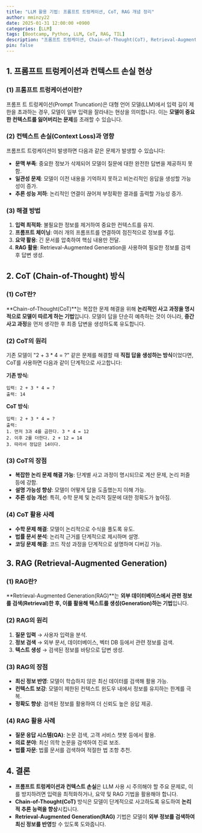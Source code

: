 ```yaml
---
title: "LLM 활용 기법: 프롬프트 트렁케이션, CoT, RAG 개념 정리"
author: mminzy22
date: 2025-01-31 12:00:00 +0900
categories: [LLM]
tags: [Bootcamp, Python, LLM, CoT, RAG, TIL]
description: "프롬프트 트렁케이션, Chain-of-Thought(CoT), Retrieval-Augmented Generation(RAG) 개념 정리"
pin: false
---
```



## 1. 프롬프트 트렁케이션과 컨텍스트 손실 현상

### (1) 프롬프트 트렁케이션이란?
프롬프 트 트렁케이션(Prompt Truncation)은 대형 언어 모델(LLM)에서 입력 길이 제한을 초과하는 경우, 모델이 일부 입력을 잘라내는 현상을 의미합니다. 이는 **모델이 중요한 컨텍스트를 잃어버리는 문제**를 초래할 수 있습니다.

### (2) 컨텍스트 손실(Context Loss)과 영향
프롬프트 트렁케이션이 발생하면 다음과 같은 문제가 발생할 수 있습니다:
- **문맥 부족**: 중요한 정보가 삭제되어 모델이 질문에 대한 완전한 답변을 제공하지 못함.
- **일관성 문제**: 모델이 이전 내용을 기억하지 못하고 비논리적인 응답을 생성할 가능성이 증가.
- **추론 성능 저하**: 논리적인 연결이 끊어져 부정확한 결과를 출력할 가능성 증가.

### (3) 해결 방법
1. **입력 최적화**: 불필요한 정보를 제거하여 중요한 컨텍스트를 유지.
2. **프롬프트 체이닝**: 여러 개의 프롬프트를 연결하여 점진적으로 정보를 주입.
3. **요약 활용**: 긴 문서를 압축하여 핵심 내용만 전달.
4. **RAG 활용**: Retrieval-Augmented Generation을 사용하여 필요한 정보를 검색 후 답변 생성.


## 2. CoT (Chain-of-Thought) 방식

### (1) CoT란?
**Chain-of-Thought(CoT)**는 복잡한 문제 해결을 위해 **논리적인 사고 과정을 명시적으로 모델이 따르게 하는 기법**입니다. 모델이 답을 단순히 예측하는 것이 아니라, **중간 사고 과정**을 먼저 생각한 후 최종 답변을 생성하도록 유도합니다.

### (2) CoT의 원리
기존 모델이 "2 + 3 * 4 = ?" 같은 문제를 해결할 때 **직접 답을 생성하는 방식**이었다면, CoT를 사용하면 다음과 같이 단계적으로 사고합니다:

**기존 방식:**

```
입력: 2 + 3 * 4 = ?
출력: 14
```

**CoT 방식:**

```
입력: 2 + 3 * 4 = ?
출력:
1. 먼저 3과 4를 곱한다. 3 * 4 = 12
2. 이후 2를 더한다. 2 + 12 = 14
3. 따라서 정답은 14이다.
```

### (3) CoT의 장점
- **복잡한 논리 문제 해결 가능**: 단계별 사고 과정이 명시되므로 계산 문제, 논리 퍼즐 등에 강함.
- **설명 가능성 향상**: 모델이 어떻게 답을 도출했는지 이해 가능.
- **추론 성능 개선**: 특히, 수학 문제 및 논리적 질문에 대한 정확도가 높아짐.

### (4) CoT 활용 사례
- **수학 문제 해결**: 모델이 논리적으로 수식을 풀도록 유도.
- **법률 문서 분석**: 논리적 근거를 단계적으로 제시하며 설명.
- **코딩 문제 해결**: 코드 작성 과정을 단계적으로 설명하며 디버깅 가능.


## 3. RAG (Retrieval-Augmented Generation)

### (1) RAG란?
**Retrieval-Augmented Generation(RAG)**는 **외부 데이터베이스에서 관련 정보를 검색(Retrieval)한 후, 이를 활용해 텍스트를 생성(Generation)하는 기법**입니다.

### (2) RAG의 원리
1. **질문 입력** → 사용자 입력을 분석.
2. **정보 검색** → 외부 문서, 데이터베이스, 벡터 DB 등에서 관련 정보를 검색.
3. **텍스트 생성** → 검색된 정보를 바탕으로 답변 생성.

### (3) RAG의 장점
- **최신 정보 반영**: 모델이 학습하지 않은 최신 데이터를 검색해 활용 가능.
- **컨텍스트 보강**: 모델이 제한된 컨텍스트 윈도우 내에서 정보를 유지하는 한계를 극복.
- **정확도 향상**: 검색된 정보를 활용하여 더 신뢰도 높은 응답 제공.

### (4) RAG 활용 사례
- **질문 응답 시스템(QA)**: 논문 검색, 고객 서비스 챗봇 등에서 활용.
- **의료 분야**: 최신 의학 논문을 검색하여 진료 보조.
- **법률 자문**: 법률 문서를 검색하여 적절한 법 조항 추천.


## 4. 결론

- **프롬프트 트렁케이션과 컨텍스트 손실**은 LLM 사용 시 주의해야 할 주요 문제로, 이를 방지하려면 입력을 최적화하거나, 요약 및 RAG 기법을 활용해야 합니다.
- **Chain-of-Thought(CoT)** 방식은 모델이 단계적으로 사고하도록 유도하여 **논리적 추론 능력을 향상**시킵니다.
- **Retrieval-Augmented Generation(RAG)** 기법은 모델이 **외부 정보를 검색하여 최신 정보를 반영**할 수 있도록 도와줍니다.
